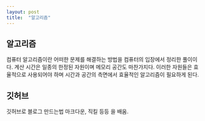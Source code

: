 ```yaml
---
layout: post
title:  "알고리즘"
---
```


## 알고리즘

컴퓨터 알고리즘이란 어떠한 문제를 해결하는 방법을 컴퓨터의 입장에서 정리한 풀이이다.
계산 시간은 일종의 한정된 자원이며 메모리 공간도 마찬가지다. 이러한 자원들은 효율적으로 사용되어야 하며 시간과 공간의 측면에서 효율적인 알고리즘이 필요하게 된다.

## 깃허브

깃허브로 블로그 만드는법
마크다운, 직킬 등등 을 배움.
